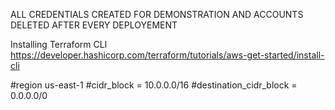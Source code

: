 ALL CREDENTIALS CREATED FOR DEMONSTRATION AND ACCOUNTS DELETED AFTER EVERY DEPLOYEMENT

Installing Terraform CLI https://developer.hashicorp.com/terraform/tutorials/aws-get-started/install-cli

#region  us-east-1
#cidr_block = 10.0.0.0/16
#destination_cidr_block = 0.0.0.0/0

